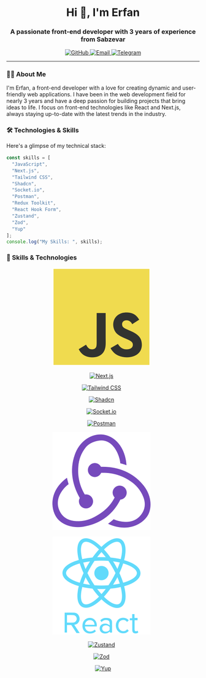 <h1 align="center">Hi 👋, I'm Erfan</h1>
<h3 align="center">A passionate front-end developer with 3 years of experience from Sabzevar</h3>

<p align="center">
  <a href="https://github.com/undefineduser1381">
    <img src="https://img.shields.io/badge/GitHub-undefineduser1381-brightgreen?style=flat-square&logo=github" alt="GitHub"/>
  </a>
  <a href="mailto:errfan8113@gmail.com">
    <img src="https://img.shields.io/badge/Email-errfan8113%40gmail.com-blue?style=flat-square&logo=gmail" alt="Email"/>
  </a>
  <a href="https://t.me/ErFnGhy">
    <img src="https://img.shields.io/badge/Telegram-%40ErFnGhy-0088cc?style=flat-square&logo=telegram" alt="Telegram"/>
  </a>
</p>

---

### 🧑‍💻 About Me
I'm Erfan, a front-end developer with a love for creating dynamic and user-friendly web applications. I have been in the web development field for nearly 3 years and have a deep passion for building projects that bring ideas to life. I focus on front-end technologies like React and Next.js, always staying up-to-date with the latest trends in the industry.

### 🛠️ Technologies & Skills
Here's a glimpse of my technical stack:

```javascript
const skills = [
  "JavaScript",
  "Next.js",
  "Tailwind CSS",
  "Shadcn",
  "Socket.io",
  "Postman",
  "Redux Toolkit",
  "React Hook Form",
  "Zustand",
  "Zod",
  "Yup"
];
console.log("My Skills: ", skills);
```
### 🧠 Skills & Technologies

<div align="center">

  <!-- JavaScript -->
  [![JavaScript](https://raw.githubusercontent.com/devicons/devicon/master/icons/javascript/javascript-original.svg)](https://developer.mozilla.org/en-US/docs/Web/JavaScript) &nbsp;

  <!-- Next.js -->
  [![Next.js](https://cdn.worldvectorlogo.com/logos/nextjs-2.svg)](https://nextjs.org/) &nbsp;

  <!-- Tailwind CSS -->
  [![Tailwind CSS](https://www.vectorlogo.zone/logos/tailwindcss/tailwindcss-icon.svg)](https://tailwindcss.com/) &nbsp;

  <!-- Shadcn -->
  [![Shadcn](https://img.shields.io/badge/Shadcn-UI-8A2BE2?style=for-the-badge&logo=vercel&logoColor=white)](https://ui.shadcn.com/) &nbsp;

  <!-- Socket.io -->
  [![Socket.io](https://upload.wikimedia.org/wikipedia/commons/6/6f/Socket-io.svg)](https://socket.io/) &nbsp;

  <!-- Postman -->
  [![Postman](https://www.vectorlogo.zone/logos/getpostman/getpostman-icon.svg)](https://www.postman.com/) &nbsp;

  <!-- Redux Toolkit -->
  [![Redux Toolkit](https://raw.githubusercontent.com/devicons/devicon/master/icons/redux/redux-original.svg)](https://redux.js.org/) &nbsp;

  <!-- React Hook Form -->
  [![React Hook Form](https://raw.githubusercontent.com/devicons/devicon/master/icons/react/react-original-wordmark.svg)](https://react-hook-form.com/) &nbsp;

  <!-- Zustand -->
  [![Zustand](https://raw.githubusercontent.com/pmndrs/zustand/main/docs/zustand.png)](https://github.com/pmndrs/zustand) &nbsp;

  <!-- Zod -->
  [![Zod](https://avatars.githubusercontent.com/u/84599333?s=200&v=4)](https://zod.dev/) &nbsp;

  <!-- Yup -->
  [![Yup](https://avatars.githubusercontent.com/u/26755617?s=200&v=4)](https://github.com/jquense/yup)

</div>

